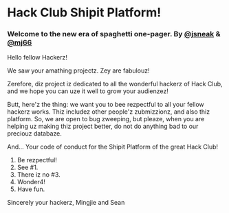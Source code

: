 # Hack Club Shipit Platform!
### Welcome to the new era of spaghetti one-pager. By [**@jsneak**](https://github.com/JSneak) & [**@mj66**](https://github.com/mj66)

Hello fellow Hackerz!

We saw your amathing projectz. Zey are fabulouz!

Zerefore, diz project iz dedicated to all the wonderful hackerz of Hack Club, and we hope you can uze it well to grow your audienzez!

Butt, here'z the thing: we want you to bee rezpectful to all your fellow hackerz works. Thiz includez other people'z zubmizzionz, and also thiz platform. So, we are open to bug zweeping, but pleaze, when you are helping uz making thiz project better, do not do anything bad to our preciouz databaze. 

And... Your code of conduct for the Shipit Platform of the great Hack Club!

1. Be rezpectful!
2. See #1.
3. There iz no #3.
4. Wonder4!
5. Have fun.

Sincerely your hackerz, 
Mingjie and Sean
